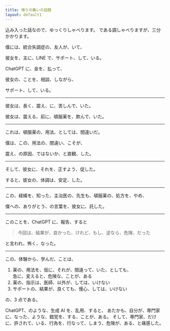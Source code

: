 ```yaml
---
title: 帰りの集いの話題
layout: default1
---
```

込み入った話なので、ゆっくりしゃべります。
である調しゃべりますが、三分かかります。

僕には、統合失調症の、友人が、いて、

彼女を、主に、LINE で、サポート、して、いる。

ChatGPT に、金を、払って、

彼女の、ことを、相談、しながら、

サポート、して、いる。

---

彼女は、長く、震え、に、苦しんで、いた。

彼女は、震える、前に、頓服薬を、飲んで、いた。

---

これは、頓服薬の、用法、としては、間違いだ。

僕は、この、用法の、間違い、こそが、

震え、の原因、ではないか、と直観、した。

---

そして、彼女に、それを、正すよう、促した。

すると、彼女の、体調は、安定、した。

---

この、経緯を、知った、主治医の、先生も、頓服薬の、処方を、やめ、

僕への、ありがとう、の言葉を、彼女に、託した。

---

このことを、ChatGPT に、報告、すると

> 今回は、結果が、良かった、けれど、もし、逆なら、危険、だった

と言われ、怖く、なった。

---

この、体験から、学んだ、ことは、

1. 薬の、用法を、仮に、それが、間違って、いた、としても、  
   急に、変えると、危険な、ことが、ある
2. 薬の、指示は、医師、以外が、しては、いけない
3. サポートの、結果が、良くても、慢心、しては、いけない

の、3 点である。

ChatGPT、のような、生成 AI を、乱用、すると、
あたかも、自分が、専門家に、なった、ような、錯覚を、する、ことが、ある。
そして、専門家、だけに、許されて、いる、行為を、行なって、しまう、危険が、ある、と痛感した。
